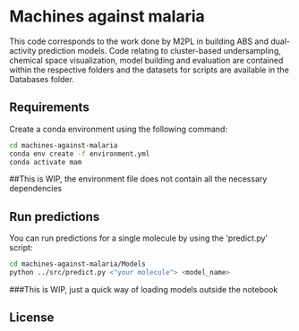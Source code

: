 # Machines against malaria
This code corresponds to the work done by M2PL in building ABS and dual-activity prediction models. Code relating to cluster-based undersampling, chemical space visualization, model building and evaluation are contained within the respective folders and the datasets for scripts are available in the Databases folder.

## Requirements
Create a conda environment using the following command:

```bash
cd machines-against-malaria
conda env create -f environment.yml
conda activate mam
```
##This is WIP, the environment file does not contain all the necessary dependencies

## Run predictions
You can run predictions for a single molecule by using the 'predict.py' script:

```bash
cd machines-against-malaria/Models
python ../src/predict.py <"your molecule"> <model_name>
```
###This is WIP, just a quick way of loading models outside the notebook

## License
